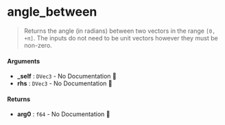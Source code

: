 # angle\_between

>  Returns the angle (in radians) between two vectors in the range `[0, +π]`.
>  The inputs do not need to be unit vectors however they must be non-zero.

#### Arguments

- **\_self** : `DVec3` \- No Documentation 🚧
- **rhs** : `DVec3` \- No Documentation 🚧

#### Returns

- **arg0** : `f64` \- No Documentation 🚧